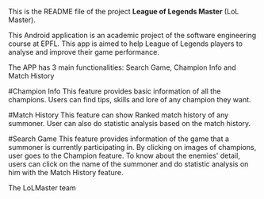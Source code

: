 This is the README file of the project **League of Legends Master** (LoL Master).

This Android application is an academic project of the software engineering course at EPFL. This app is aimed to help League of Legends players to analyse and improve their game performance.

The APP has 3 main functionalities: Search Game, Champion Info and Match History

#Champion Info
This feature provides basic information of all the champions. Users can find tips, skills and lore of any champion they want.

#Match History
This feature can show Ranked match history of any summoner. User can also do statistic analysis based on the match history.

#Search Game
This feature provides information of the game that a summoner is currently participating in. By clicking on images of champions, user goes to the Champion feature. To know about the enemies' detail, users can click on the name of the summoner and do statistic analysis on him with the Match History feature.

The LoLMaster team
